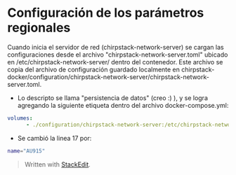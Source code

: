 ﻿# Configuración de los parámetros regionales

Cuando inicia el servidor de red (chirpstack-network-server) se cargan
las configuraciones desde el archivo "chirpstack-network-server.toml"
ubicado en  /etc/chirpstack-network-server/ dentro del contenedor.
Este archivo se copia del archivo de configuración guardado localmente
en chirpstack-docker/configuration/chirpstack-network-server/chirpstack-network-server.toml. 
- Lo descripto se  llama "persistencia de datos" (creo :) ), y se logra agregando la siguiente etiqueta dentro del archivo docker-compose.yml:

```yaml
volumes:
      - ./configuration/chirpstack-network-server:/etc/chirpstack-network-server
```
- Se cambió la linea 17 por:
```bash
name="AU915"
```

> Written with [StackEdit](https://stackedit.io/).
